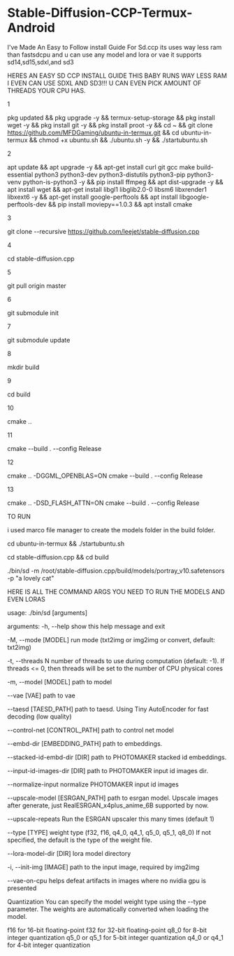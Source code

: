 # Stable-Diffusion-CCP-Termux-Android
I've Made An Easy to Follow install Guide For Sd.ccp its uses way less ram than fastsdcpu and u can use any model and lora or vae it supports sd14,sd15,sdxl,and sd3





HERES AN EASY SD
CCP INSTALL GUIDE THIS BABY RUNS WAY LESS RAM I EVEN CAN USE SDXL AND SD3!!! 
U CAN EVEN PICK AMOUNT OF THREADS YOUR CPU HAS.



1

pkg updated && pkg upgrade -y && termux-setup-storage && pkg install wget -y && pkg install git -y && pkg install proot -y && cd ~ && git clone https://github.com/MFDGaming/ubuntu-in-termux.git && cd ubuntu-in-termux && chmod +x ubuntu.sh && ./ubuntu.sh -y && ./startubuntu.sh

2

apt update && apt upgrade -y && apt-get install curl git gcc make build-essential python3 python3-dev python3-distutils python3-pip python3-venv python-is-python3 -y && pip install ffmpeg && apt dist-upgrade -y && apt install wget && apt-get install libgl1 libglib2.0-0 libsm6 libxrender1 libxext6 -y && apt-get install google-perftools &&
apt install libgoogle-perftools-dev && pip install moviepy==1.0.3 && apt install cmake

3

git clone --recursive https://github.com/leejet/stable-diffusion.cpp

4

cd stable-diffusion.cpp

5

git pull origin master

6

git submodule init

7

git submodule update

8

mkdir build

9

cd build

10

cmake ..

11

cmake --build . --config Release

12

cmake .. -DGGML_OPENBLAS=ON
cmake --build . --config Release

13

cmake .. -DSD_FLASH_ATTN=ON
cmake --build . --config Release


TO RUN

i used marco file manager to create the models folder in the build folder.

cd ubuntu-in-termux && ./startubuntu.sh


cd stable-diffusion.cpp && cd build


./bin/sd -m /root/stable-diffusion.cpp/build/models/portray_v10.safetensors -p "a lovely cat"









HERE IS ALL THE COMMAND ARGS YOU NEED TO RUN THE MODELS AND EVEN LORAS


usage: ./bin/sd [arguments]

arguments:
  -h, --help                         show this help message and exit
  
-M, --mode [MODEL]                 run mode (txt2img or img2img or convert, default: txt2img)
  
-t, --threads N                    number of threads to use during computation (default: -1).
                                     If threads <= 0, then threads will be set to the number of CPU physical cores
  
-m, --model [MODEL]                path to model
 
 --vae [VAE]                        path to vae
  
--taesd [TAESD_PATH]               path to taesd. Using Tiny AutoEncoder for fast decoding (low quality)
  
--control-net [CONTROL_PATH]       path to control net model
  
--embd-dir [EMBEDDING_PATH]        path to embeddings.
  
--stacked-id-embd-dir [DIR]        path to PHOTOMAKER stacked id embeddings.
  
--input-id-images-dir [DIR]        path to PHOTOMAKER input id images dir.
  
--normalize-input                  normalize PHOTOMAKER input id images
  
--upscale-model [ESRGAN_PATH]      path to esrgan model. Upscale images after generate, just RealESRGAN_x4plus_anime_6B supported by now.
  
--upscale-repeats                  Run the ESRGAN upscaler this many times (default 1)
  
--type [TYPE]                      weight type (f32, f16, q4_0, q4_1, q5_0, q5_1, q8_0)
                                     If not specified, the default is the type of the weight file.
  
--lora-model-dir [DIR]             lora model directory
  
-i, --init-img [IMAGE]             path to the input image, required by img2img

--vae-on-cpu 
helps defeat artifacts in images where no nvidia gpu is presented 







Quantization
You can specify the model weight type using the --type parameter. The weights are automatically converted when loading the model.

f16 for 16-bit floating-point
f32 for 32-bit floating-point
q8_0 for 8-bit integer quantization
q5_0 or q5_1 for 5-bit integer quantization
q4_0 or q4_1 for 4-bit integer quantization






